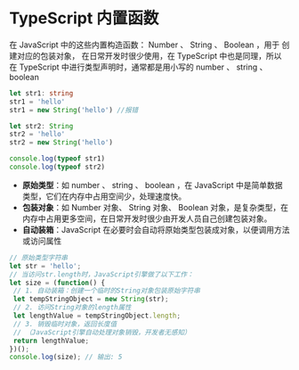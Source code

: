 # TypeScript 内置函数

在 JavaScript 中的这些内置构造函数： Number 、 String 、 Boolean ，用于 创建对应的包装对象， 在日常开发时很少使用，在 TypeScript 中也是同理，所以 在 TypeScript 中进行类型声明时，通常都是用小写的 number 、 string 、 boolean

```typescript
let str1: string
str1 = 'hello'
str1 = new String('hello') //报错

let str2: String
str2 = 'hello'
str2 = new String('hello')

console.log(typeof str1)
console.log(typeof str2)
```

- **原始类型**：如 number 、 string 、 boolean ，在 JavaScript 中是简单数据类型，它们在内存中占用空间少，处理速度快。
- **包装对象**：如 Number 对象、 String 对象、 Boolean 对象，是复杂类型，在 内存中占用更多空间，在日常开发时很少由开发人员自己创建包装对象。 
- **自动装箱**：JavaScript 在必要时会自动将原始类型包装成对象，以便调用方法或访问属性

```typescript
// 原始类型字符串
let str = 'hello';
// 当访问str.length时，JavaScript引擎做了以下⼯作：
let size = (function() {
 // 1. ⾃动装箱：创建⼀个临时的String对象包装原始字符串
 let tempStringObject = new String(str);
 // 2. 访问String对象的length属性
 let lengthValue = tempStringObject.length;
 // 3. 销毁临时对象，返回⻓度值
 // （JavaScript引擎⾃动处理对象销毁，开发者⽆感知）
 return lengthValue;
})();
console.log(size); // 输出: 5
```

